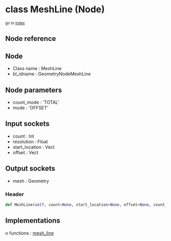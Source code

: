 # class MeshLine (Node)

<sub>go to [index](/docs/index.md)</sub>

## Node reference

Node
----
 - Class name : MeshLine
 - bl_idname : GeometryNodeMeshLine

Node parameters
---------------
 - count_mode : 'TOTAL'
 - mode : 'OFFSET'

Input sockets
-------------
 - count : Int
 - resolution : Float
 - start_location : Vect
 - offset : Vect

Output sockets
--------------
 - mesh : Geometry

### Header

``` python
def MeshLine(self, count=None, start_location=None, offset=None, count_mode='TOTAL', mode='OFFSET', node_label=None, node_color=None):
```

## Implementations

o functions : [mesh_line](#mesh_line)

